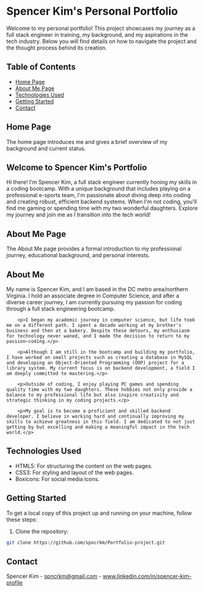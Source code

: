 # Spencer Kim's Personal Portfolio

Welcome to my personal portfolio! This project showcases my journey as a full stack engineer in training, my background, and my aspirations in the tech industry. Below you will find details on how to navigate the project and the thought process behind its creation.

## Table of Contents
- [Home Page](#home-page)
- [About Me Page](#about-me-page)
- [Technologies Used](#technologies-used)
- [Getting Started](#getting-started)
- [Contact](#contact)

## Home Page
The home page introduces me and gives a brief overview of my background and current status.

<section id="home">
    <h1>Welcome to Spencer Kim's Portfolio</h1>
    <p>Hi there! I'm Spencer Kim, a full stack engineer currently honing my skills in a coding bootcamp. With a unique background that includes playing on a professional e-sports team, I'm passionate about diving deep into coding and creating robust, efficient backend systems. When I'm not coding, you'll find me gaming or spending time with my two wonderful daughters. Explore my journey and join me as I transition into the tech world!</p>
</section>

## About Me Page
The About Me page provides a formal introduction to my professional journey, educational background, and personal interests.

<section id="about-me">
    <h1>About Me</h1>
        <p>My name is Spencer Kim, and I am based in the DC metro area/northern Virginia. I hold an associate degree in Computer Science, and after a diverse career journey, I am currently pursuing my passion for coding through a full stack engineering bootcamp.</p>
        
        <p>I began my academic journey in computer science, but life took me on a different path. I spent a decade working at my brother's business and then at a bakery. Despite these detours, my enthusiasm for technology never waned, and I made the decision to return to my passion—coding.</p>
        
        <p>Although I am still in the bootcamp and building my portfolio, I have worked on small projects such as creating a database in MySQL and developing an Object-Oriented Programming (OOP) project for a library system. My current focus is on backend development, a field I am deeply committed to mastering.</p>
        
        <p>Outside of coding, I enjoy playing PC games and spending quality time with my two daughters. These hobbies not only provide a balance to my professional life but also inspire creativity and strategic thinking in my coding projects.</p>
        
        <p>My goal is to become a proficient and skilled backend developer. I believe in working hard and continually improving my skills to achieve greatness in this field. I am dedicated to not just getting by but excelling and making a meaningful impact in the tech world.</p>
</section>

## Technologies Used
- HTML5: For structuring the content on the web pages.
- CSS3: For styling and layout of the web pages.
- Boxicons: For social media icons.

## Getting Started
To get a local copy of this project up and running on your machine, follow these steps:

1. Clone the repository:

```sh
git clone https://github.com/spncrkm/Portfolio-project.git
```
## Contact
Spencer Kim - spncrkm@gmail.com - www.linkedin.com/in/spencer-kim-profile